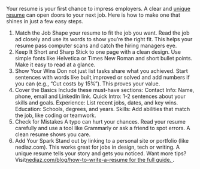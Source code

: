 
Your resume is your first chance to impress employers. A clear and <a href="https://nediaz.com/blog/how-to-write-a-resume">unique resume</a> can open doors to your next job. Here is how to make one that shines in just a few easy steps.
1. Match the Job
Shape your resume to fit the job you want. Read the job ad closely and use its words to show you’re the right fit. This helps your resume pass computer scans and catch the hiring managers eye.
2. Keep It Short and Sharp
Stick to one page with a clean design. Use simple fonts like Helvetica or Times New Roman and short bullet points. Make it easy to read at a glance.
3. Show Your Wins
Don not just list tasks share what you achieved. Start sentences with words like built,improved or solved and add numbers if you can (e.g., “Cut costs by 15%”). This proves your value.
4. Cover the Basics
Include these must-have sections:
Contact Info: Name, phone, email and LinkedIn link.
Quick Intro: 1-2 sentences about your skills and goals.
Experience: List recent jobs, dates, and key wins.
Education: Schools, degrees, and years.
Skills: Add abilities that match the job, like coding or teamwork.
5. Check for Mistakes
A typo can hurt your chances. Read your resume carefully and use a tool like Grammarly or ask a friend to spot errors. A clean resume shows you care.
6. Add Your Spark
Stand out by linking to a personal site or portfolio (like nediaz.com). This works great for jobs in design, tech or writing.
A unique resume tells your story and gets you noticed. Want more tips? Visit<a href="https://nediaz.com/blog/how-to-write-a-resume">nediaz.com/blog/how-to-write-a-resume for the full guide.
</a>.

